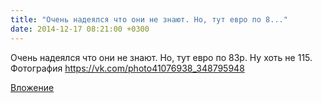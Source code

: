 ```yaml
---
title: "Очень надеялся что они не знают. Но, тут евро по 8..."
date: 2014-12-17 08:21:00 +0300
---
```


Очень надеялся что они не знают. Но, тут евро по 83р. Ну хоть не 115.
Фотография
https://vk.com/photo41076938_348795948

[Вложение](https://vk.com/photo41076938_348795948)
